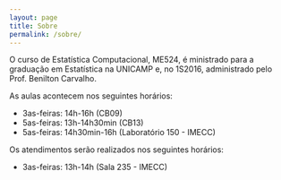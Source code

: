 ```yaml
---
layout: page
title: Sobre
permalink: /sobre/
---
```


O curso de Estatística Computacional, ME524, é ministrado para a
graduação em Estatística na UNICAMP e, no 1S2016, administrado pelo
Prof. Benilton Carvalho.

As aulas acontecem nos seguintes horários:

- 3as-feiras: 14h-16h (CB09)
- 5as-feiras: 13h-14h30min (CB13)
- 5as-feiras: 14h30min-16h (Laboratório 150 - IMECC)

Os atendimentos serão realizados nos seguintes horários:

- 3as-feiras: 13h-14h (Sala 235 - IMECC)
